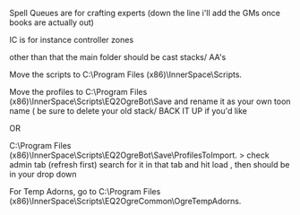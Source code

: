 Spell Queues are for crafting experts (down the line i'll add the GMs once books are actually out)

IC is for instance controller zones


other than that the main folder should be cast stacks/ AA's


Move the scripts to C:\Program Files (x86)\InnerSpace\Scripts.

Move the profiles to C:\Program Files (x86)\InnerSpace\Scripts\EQ2OgreBot\Save and rename it as your own toon name ( be sure to delete your old stack/ BACK IT UP if you'd like

OR

C:\Program Files (x86)\InnerSpace\Scripts\EQ2OgreBot\Save\ProfilesToImport. > check admin tab (refresh first) search for it in that tab and hit load , then should be in your drop down

For Temp Adorns, go to C:\Program Files (x86)\InnerSpace\Scripts\EQ2OgreCommon\OgreTempAdorns.
